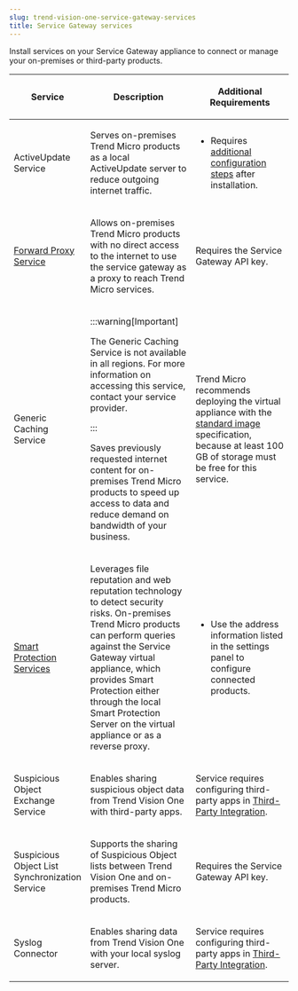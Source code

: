 ```yaml
---
slug: trend-vision-one-service-gateway-services
title: Service Gateway services
---
```


Install services on your Service Gateway appliance to connect or manage your on-premises or third-party products.

<table>
<colgroup>
<col style="width: 20%" />
<col style="width: 40%" />
<col style="width: 40%" />
</colgroup>
<thead>
<tr>
<th><p>Service</p></th>
<th><p>Description</p></th>
<th><p>Additional Requirements</p></th>
</tr>
</thead>
<tbody>
<tr>
<td><p>ActiveUpdate Service</p></td>
<td><p>Serves on-premises Trend Micro products as a local ActiveUpdate server to reduce outgoing internet traffic.</p></td>
<td><ul>
<li><p>Requires <a href="trend-vision-one-activeupdate-configuration">additional configuration steps</a> after installation.</p></li>
</ul></td>
</tr>
<tr>
<td><p><a href="trend-vision-one-forward-proxy-service">Forward Proxy Service</a></p></td>
<td><p>Allows on-premises Trend Micro products with no direct access to the internet to use the service gateway as a proxy to reach Trend Micro services.</p></td>
<td><p>Requires the Service Gateway API key.</p></td>
</tr>
<tr>
<td><p>Generic Caching Service</p></td>
<td>

:::warning[Important]

<p>The Generic Caching Service is not available in all regions. For more information on accessing this service, contact your service provider.</p>


:::


<p>Saves previously requested internet content for on-premises Trend Micro products to speed up access to data and reduce demand on bandwidth of your business.</p></td>
<td><p>Trend Micro recommends deploying the virtual appliance with the <a href="trend-vision-one-sizing-guide-sg-endpoints">standard image</a> specification, because at least 100 GB of storage must be free for this service.</p></td>
</tr>
<tr>
<td><p><a href="trend-vision-one-smart-protection-services">Smart Protection Services</a></p></td>
<td><p>Leverages file reputation and web reputation technology to detect security risks. On-premises Trend Micro products can perform queries against the Service Gateway virtual appliance, which provides Smart Protection either through the local Smart Protection Server on the virtual appliance or as a reverse proxy.</p></td>
<td><ul>
<li><p>Use the address information listed in the settings panel to configure connected products.</p></li>
</ul></td>
</tr>
<tr>
<td><p>Suspicious Object Exchange Service</p></td>
<td><p>Enables sharing suspicious object data from Trend Vision One with third-party apps.</p></td>
<td><p>Service requires configuring third-party apps in <a href="trend-vision-one-third-party-integration">Third-Party Integration</a>.</p></td>
</tr>
<tr>
<td><p>Suspicious Object List Synchronization Service</p></td>
<td><p>Supports the sharing of Suspicious Object lists between Trend Vision One and on-premises Trend Micro products.</p></td>
<td><p>Requires the Service Gateway API key.</p></td>
</tr>
<tr>
<td><p>Syslog Connector</p></td>
<td><p>Enables sharing data from Trend Vision One with your local syslog server.</p></td>
<td><p>Service requires configuring third-party apps in <a href="trend-vision-one-third-party-integration">Third-Party Integration</a>.</p></td>
</tr>
</tbody>
</table>
